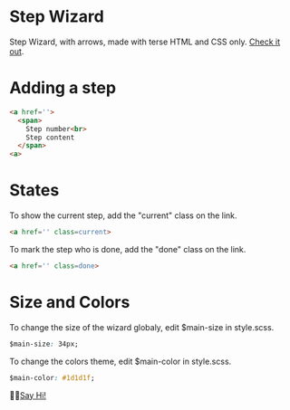 # Step Wizard

Step Wizard, with arrows, made with terse HTML and CSS only. <a href="https://davidwerbrouck.github.io/wizard/">Check it out</a>.


# Adding a step

```html
<a href=''>
  <span>
    Step number<br>
    Step content
  </span>
<a>
```

# States

To show the current step, add the "current" class on the link.
```html
<a href='' class=current>
```
To mark the step who is done, add the "done" class on the link.

```html
<a href='' class=done>
```

# Size and Colors

To change the size of the wizard globaly, edit $main-size in style.scss.

```css
$main-size: 34px;
```

To change the colors theme, edit $main-color in style.scss.

```css
$main-color: #1d1d1f;
```


👋🏼<a href="https://twitter.com/david_werbrouck">Say Hi!</a>
